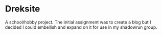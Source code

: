 # Dreksite
 A school/hobby project. The initial assignment was to create a blog but I decided I could embellish and expand on it for use in my shadowrun group.
